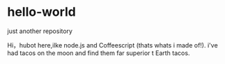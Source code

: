 # hello-world
just another repository

Hi，hubot here,ilke node.js and Coffeescript (thats whats i made of!).
i've had tacos on the moon  and find them far superior t Earth tacos.
